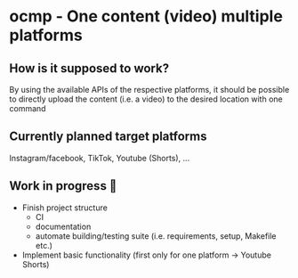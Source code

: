 # ocmp - One content (video) multiple platforms

## How is it supposed to work? 
By using the available APIs of the respective platforms, it should be possible to directly upload the content (i.e. a video) to the desired location with one command

## Currently planned target platforms 
Instagram/facebook, TikTok, Youtube (Shorts), ...

## Work in progress 🚧
- Finish project structure
  - CI
  - documentation
  - automate building/testing suite (i.e. requirements, setup, Makefile etc.)
- Implement basic functionality (first only for one platform -> Youtube Shorts)
